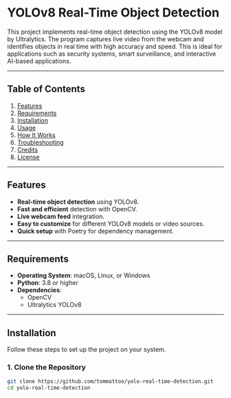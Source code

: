  # YOLOv8 Real-Time Object Detection

This project implements real-time object detection using the YOLOv8 model by Ultralytics. The program captures live video from the webcam and identifies objects in real time with high accuracy and speed. This is ideal for applications such as security systems, smart surveillance, and interactive AI-based applications.

---

## Table of Contents

1. [Features](#features)  
2. [Requirements](#requirements)  
3. [Installation](#installation)  
4. [Usage](#usage)  
5. [How It Works](#how-it-works)  
6. [Troubleshooting](#troubleshooting)  
7. [Credits](#credits)  
8. [License](#license)  

---

## Features

- **Real-time object detection** using YOLOv8.
- **Fast and efficient** detection with OpenCV.
- **Live webcam feed** integration.
- **Easy to customize** for different YOLOv8 models or video sources.
- **Quick setup** with Poetry for dependency management.

---

## Requirements

- **Operating System**: macOS, Linux, or Windows  
- **Python**: 3.8 or higher  
- **Dependencies**:  
  - OpenCV  
  - Ultralytics YOLOv8  

---

## Installation

Follow these steps to set up the project on your system.

### 1. Clone the Repository

```bash
git clone https://github.com/tommattoo/yolo-real-time-detection.git
cd yolo-real-time-detection

